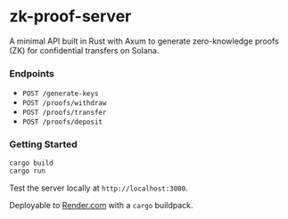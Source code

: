 # zk-proof-server

A minimal API built in Rust with Axum to generate zero-knowledge proofs (ZK) for confidential transfers on Solana.

### Endpoints
- `POST /generate-keys`
- `POST /proofs/withdraw`
- `POST /proofs/transfer`
- `POST /proofs/deposit`

### Getting Started

```bash
cargo build
cargo run
```

Test the server locally at `http://localhost:3000`.

Deployable to [Render.com](https://render.com/) with a `cargo` buildpack.